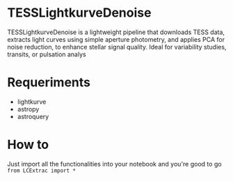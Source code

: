 # TESSLightkurveDenoise
TESSLightkurveDenoise is a lightweight pipeline that downloads TESS data, extracts light curves using simple aperture photometry, and applies PCA for noise reduction, to enhance stellar signal quality. Ideal for variability studies, transits, or pulsation analys

# Requeriments
- lightkurve
- astropy
- astroquery

# How to
Just import all the functionalities into your notebook and you're good to go
`from LCExtrac import *`
